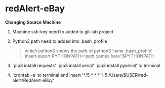 # redAlert-eBay

**Changing Source Machine**

1) Machine ssh-key need to added to git-lab project
2) Python3 path need to added into .bash_profile

    >which python3 shows the path of python3
    'nano .bash_profile'
    insert export PYTHONPATH='path comes here':$PYTHONPATH
3) 
    'pip3 install requests'
    'pip3 install serial'
    'pip3 install pyserial'
to terminal

4) 
    'crontab -e' to terminal and insert '*/5 * * * 1-5 /Users/$USER/red-alert/RedAlert-eBay'
   